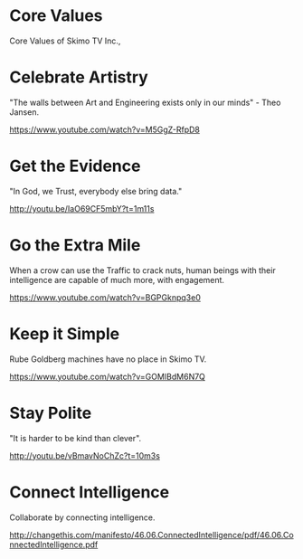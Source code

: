 Core Values
==========

Core Values of Skimo TV Inc.,

Celebrate Artistry
==================

   "The walls between Art and Engineering exists only in our minds" - Theo Jansen.

   https://www.youtube.com/watch?v=M5GgZ-RfpD8

Get the Evidence
================

   "In God, we Trust, everybody else bring data."

   http://youtu.be/IaO69CF5mbY?t=1m11s

Go the Extra Mile
=================

   When a crow can use the Traffic to crack nuts, human beings with their intelligence are capable of much more, with engagement.

   https://www.youtube.com/watch?v=BGPGknpq3e0

Keep it Simple
==============

   Rube Goldberg machines have no place in Skimo TV.

   https://www.youtube.com/watch?v=GOMIBdM6N7Q

Stay Polite
===========

   "It is harder to be kind than clever".

   http://youtu.be/vBmavNoChZc?t=10m3s


Connect Intelligence
====================

   Collaborate by connecting intelligence.

   http://changethis.com/manifesto/46.06.ConnectedIntelligence/pdf/46.06.ConnectedIntelligence.pdf
